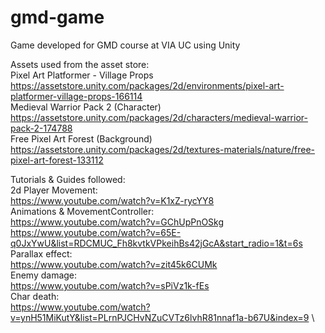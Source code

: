 # gmd-game
Game developed for GMD course at VIA UC using Unity


Assets used from the asset store:\
Pixel Art Platformer - Village Props\
https://assetstore.unity.com/packages/2d/environments/pixel-art-platformer-village-props-166114 \
Medieval Warrior Pack 2 (Character)\
https://assetstore.unity.com/packages/2d/characters/medieval-warrior-pack-2-174788 \
Free Pixel Art Forest (Background)\
https://assetstore.unity.com/packages/2d/textures-materials/nature/free-pixel-art-forest-133112 

Tutorials & Guides followed:\
2d Player Movement:\
https://www.youtube.com/watch?v=K1xZ-rycYY8 \
Animations & MovementController:\
https://www.youtube.com/watch?v=GChUpPnOSkg \
https://www.youtube.com/watch?v=65E-q0JxYwU&list=RDCMUC_Fh8kvtkVPkeihBs42jGcA&start_radio=1&t=6s \
Parallax effect:\
https://www.youtube.com/watch?v=zit45k6CUMk \
Enemy damage:\
https://www.youtube.com/watch?v=sPiVz1k-fEs \
Char death:\
https://www.youtube.com/watch?v=ynH51MiKutY&list=PLrnPJCHvNZuCVTz6lvhR81nnaf1a-b67U&index=9 \
